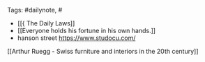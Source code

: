 
Tags: #dailynote, #
- [[{ The Daily Laws]]
- [[Everyone holds his fortune in his own hands.]]
- hanson street
https://www.studocu.com/


[[Arthur Ruegg - Swiss furniture and interiors in the 20th century]]